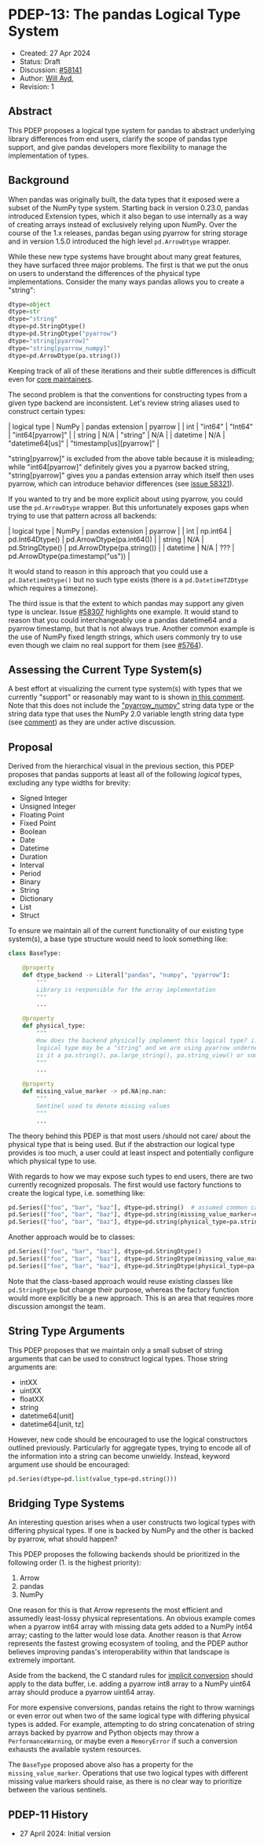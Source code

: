 # PDEP-13: The pandas Logical Type System

- Created: 27 Apr 2024
- Status: Draft
- Discussion: [#58141](https://github.com/pandas-dev/pandas/issues/58141)
- Author: [Will Ayd](https://github.com/willayd),
- Revision: 1

## Abstract

This PDEP proposes a logical type system for pandas to abstract underlying library differences from end users, clarify the scope of pandas type support, and give pandas developers more flexibility to manage the implementation of types.

## Background

When pandas was originally built, the data types that it exposed were a subset of the NumPy type system. Starting back in version 0.23.0, pandas introduced Extension types, which it also began to use internally as a way of creating arrays instead of exclusively relying upon NumPy. Over the course of the 1.x releases, pandas began using pyarrow for string storage and in version 1.5.0 introduced the high level ``pd.ArrowDtype`` wrapper.

While these new type systems have brought about many great features, they have surfaced three major problems. The first is that we put the onus on users to understand the differences of the physical type implementations. Consider the many ways pandas allows you to create a "string":

```python
dtype=object
dtype=str
dtype="string"
dtype=pd.StringDtype()
dtype=pd.StringDtype("pyarrow")
dtype="string[pyarrow]"
dtype="string[pyarrow_numpy]"
dtype=pd.ArrowDtype(pa.string())
```

Keeping track of all of these iterations and their subtle differences is difficult even for [core maintainers](https://github.com/pandas-dev/pandas/issues/58321).

The second problem is that the conventions for constructing types from a given type backend are inconsistent. Let's review string aliases used to construct certain types:

| logical type | NumPy   | pandas extension | pyarrow                  |
| int          | "int64" | "Int64"          | "int64[pyarrow]"         |
| string       | N/A     | "string"         | N/A                      |
| datetime     | N/A     | "datetime64[us]" | "timestamp[us][pyarrow]" |

"string[pyarrow]" is excluded from the above table because it is misleading; while "int64[pyarrow]" definitely gives you a pyarrow backed string, "string[pyarrow]" gives you a pandas extension array which itself then uses pyarrow, which can introduce behavior differences (see [issue 58321](https://github.com/pandas-dev/pandas/issues/58321)).

If you wanted to try and be more explicit about using pyarrow, you could use the ``pd.ArrowDtype`` wrapper. But this unfortunately exposes gaps when trying to use that pattern across all backends:

| logical type | NumPy    | pandas extension | pyarrow                           |
| int          | np.int64 | pd.Int64Dtype()  | pd.ArrowDtype(pa.int64())         |
| string       | N/A      | pd.StringDtype() | pd.ArrowDtype(pa.string())        |
| datetime     | N/A      | ???              | pd.ArrowDtype(pa.timestamp("us")) |

It would stand to reason in this approach that you could use a ``pd.DatetimeDtype()`` but no such type exists (there is a ``pd.DatetimeTZDtype`` which requires a timezone).

The third issue is that the extent to which pandas may support any given type is unclear. Issue [#58307](https://github.com/pandas-dev/pandas/issues/58307) highlights one example. It would stand to reason that you could interchangeably use a pandas datetime64 and a pyarrow timestamp, but that is not always true. Another common example is the use of NumPy fixed length strings, which users commonly try to use even though we claim no real support for them (see [#5764](https://github.com/pandas-dev/pandas/issues/57645)).

## Assessing the Current Type System(s)

A best effort at visualizing the current type system(s) with types that we currently "support" or reasonably may want to is shown [in this comment](https://github.com/pandas-dev/pandas/issues/58141#issuecomment-2047763186). Note that this does not include the ["pyarrow_numpy"](https://github.com/pandas-dev/pandas/pull/58451) string data type or the string data type that uses the NumPy 2.0 variable length string data type (see [comment](https://github.com/pandas-dev/pandas/issues/57073#issuecomment-2080798081)) as they are under active discussion.

## Proposal

Derived from the hierarchical visual in the previous section, this PDEP proposes that pandas supports at least all of the following _logical_ types, excluding any type widths for brevity:

  - Signed Integer
  - Unsigned Integer
  - Floating Point
  - Fixed Point
  - Boolean
  - Date
  - Datetime
  - Duration
  - Interval
  - Period
  - Binary
  - String
  - Dictionary
  - List
  - Struct

To ensure we maintain all of the current functionality of our existing type system(s), a base type structure would need to look something like:

```python
class BaseType:

    @property
    def dtype_backend -> Literal["pandas", "numpy", "pyarrow"]:
        """
        Library is responsible for the array implementation
        """
        ...

    @property
    def physical_type:
        """
        How does the backend physically implement this logical type? i.e. our
        logical type may be a "string" and we are using pyarrow underneath -
        is it a pa.string(), pa.large_string(), pa.string_view() or something else?
        """
        ...

    @property
    def missing_value_marker -> pd.NA|np.nan:
        """
        Sentinel used to denote missing values
        """
        ...
```

The theory behind this PDEP is that most users /should not care/ about the physical type that is being used. But if the abstraction our logical type provides is too much, a user could at least inspect and potentially configure which physical type to use.

With regards to how we may expose such types to end users, there are two currently recognized proposals. The first would use factory functions to create the logical type, i.e. something like:

```python
pd.Series(["foo", "bar", "baz"], dtype=pd.string()  # assumed common case
pd.Series(["foo", "bar", "baz"], dtype=pd.string(missing_value_marker=np.nan)
pd.Series(["foo", "bar", "baz"], dtype=pd.string(physical_type=pa.string_view())
```

Another approach would be to classes:

```python
pd.Series(["foo", "bar", "baz"], dtype=pd.StringDtype()
pd.Series(["foo", "bar", "baz"], dtype=pd.StringDtype(missing_value_marker=np.nan)
pd.Series(["foo", "bar", "baz"], dtype=pd.StringDtype(physical_type=pa.string_view())
```
Note that the class-based approach would reuse existing classes like ``pd.StringDtype`` but change their purpose, whereas the factory function would more explicitly be a new approach. This is an area that requires more discussion amongst the team.

## String Type Arguments

This PDEP proposes that we maintain only a small subset of string arguments that can be used to construct logical types. Those string arguments are:

  - intXX
  - uintXX
  - floatXX
  - string
  - datetime64[unit]
  - datetime64[unit, tz]

However, new code should be encouraged to use the logical constructors outlined previously. Particularly for aggregate types, trying to encode all of the information into a string can become unwieldy. Instead, keyword argument use should be encouraged:

```python
pd.Series(dtype=pd.list(value_type=pd.string()))
```

## Bridging Type Systems

An interesting question arises when a user constructs two logical types with differing physical types. If one is backed by NumPy and the other is backed by pyarrow, what should happen?

This PDEP proposes the following backends should be prioritized in the following order (1. is the highest priority):

  1. Arrow
  2. pandas
  3. NumPy

One reason for this is that Arrow represents the most efficient and assumedly least-lossy physical representations. An obvious example comes when a pyarrow int64 array with missing data gets added to a NumPy int64 array; casting to the latter would lose data. Another reason is that Arrow represents the fastest growing ecosystem of tooling, and the PDEP author believes improving pandas's interoperability within that landscape is extremely important.

Aside from the backend, the C standard rules for [implicit conversion](https://en.cppreference.com/w/c/language/conversion) should apply to the data buffer, i.e. adding a pyarrow int8 array to a NumPy uint64 array should produce a pyarrow uint64 array.

For more expensive conversions, pandas retains the right to throw warnings or even error out when two of the same logical type with differing physical types is added. For example, attempting to do string concatenation of string arrays backed by pyarrow and Python objects may throw a ``PerformanceWarning``, or maybe even a ``MemoryError`` if such a conversion exhausts the available system resources.

The ``BaseType`` proposed above also has a property for the ``missing_value_marker``. Operations that use two logical types with different missing value markers should raise, as there is no clear way to prioritize between the various sentinels.

## PDEP-11 History

- 27 April 2024: Initial version
